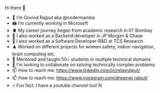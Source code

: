 Hi there 👋
- 🧑 I’m Govind Rajput aka @codermamba
- 🖨️ I’m currently working in Microsoft
- ⬆️ My career journey began from academic research in IIT Bombay
- 📎  I also worked as a Backend developer in JP Morgan & Chase
- 📎  I also worked as a Software Developer-R&D at TCS Research
- ♟️ Worked on different projects for women safety, indoor navigation, brain computing etc.
- 🧾 Mentored and taught 50+ students in multiple technical domains
- 👯 I’m looking to collaborate on solving technically complex problems
- 📫 How to reach me: https://www.linkedin.com/in/relaxrajput/
- 📫 How to reach me: https://www.instagram.com/dreamer.rajput/
- ⚡ Fun fact: I have a youtube channel too! 
N

